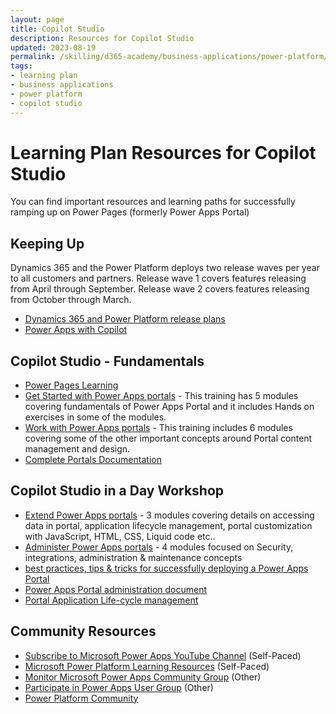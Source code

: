 ```yaml
---
layout: page
title: Copilot Studio
description: Resources for Copilot Studio
updated: 2023-08-19
permalink: /skilling/d365-academy/business-applications/power-platform/copilot-studio
tags:
- learning plan
- business applications
- power platform
- copilot studio
---
```


# Learning Plan Resources for Copilot Studio

You can find important resources and learning paths for successfully ramping up on Power Pages (formerly Power Apps Portal)

## Keeping Up

Dynamics 365 and the Power Platform deploys two release waves per year to all customers and partners.  Release wave 1 covers features releasing from April through September.  Release wave 2 covers features releasing from October through March.

* <a href="https://docs.microsoft.com/en-us/dynamics365/release-plans/" target="_blank">Dynamics 365 and Power Platform release plans </a>
* <a href="https://cloudblogs.microsoft.com/powerplatform/2023/03/16/power-platform-is-leading-a-new-era-of-ai-generated-low-code-app-development/" target="_blank">Power Apps with Copilot </a>

## Copilot Studio - Fundamentals

* [Power Pages Learning](https://learn.microsoft.com/en-us/power-pages/)
* [Get Started with Power Apps portals](https://nam06.safelinks.protection.outlook.com/?url=https%3A%2F%2Fdocs.microsoft.com%2Fen-us%2Flearn%2Fpaths%2Fget-started-power-apps-portals%2F&data=02%7C01%7Csshashi%40microsoft.com%7C8ef16d215e3c47a4282908d85b1ac4b2%7C72f988bf86f141af91ab2d7cd011db47%7C1%7C0%7C637359517812677124&sdata=LNB1yXBoEhXa0aneIimfAKgnVE6T1Kdspas7BSrFckI%3D&reserved=0) - This training has 5 modules covering fundamentals of Power Apps Portal and it includes Hands on exercises in some of the modules.
* [Work with Power Apps portals](https://nam06.safelinks.protection.outlook.com/?url=https%3A%2F%2Fdocs.microsoft.com%2Fen-us%2Flearn%2Fpaths%2Fwork-power-apps-portals%2F&data=02%7C01%7Csshashi%40microsoft.com%7C8ef16d215e3c47a4282908d85b1ac4b2%7C72f988bf86f141af91ab2d7cd011db47%7C1%7C0%7C637359517812697038&sdata=NwaDbeoDkWu7hXpxT7sBIXfb1UHYbFH6AmEXmYa8O3A%3D&reserved=0) - This training includes 6 modules covering some of the other important concepts around Portal content management and design.
* [Complete Portals Documentation](https://nam06.safelinks.protection.outlook.com/?url=https%3A%2F%2Fdocs.microsoft.com%2Fen-us%2Fpowerapps%2Fmaker%2Fportals%2Foverview&data=02%7C01%7Csshashi%40microsoft.com%7C8ef16d215e3c47a4282908d85b1ac4b2%7C72f988bf86f141af91ab2d7cd011db47%7C1%7C0%7C637359517812697038&sdata=Sby48Ka9H0Y2dQd1c%2F02B%2BUU3MDNTsAer%2Fo6YrUK%2Fdo%3D&reserved=0)

## Copilot Studio in a Day Workshop
* [Extend Power Apps portals](https://nam06.safelinks.protection.outlook.com/?url=https%3A%2F%2Fdocs.microsoft.com%2Fen-us%2Flearn%2Fpaths%2Fextend-power-apps-portals%2F&data=02%7C01%7Csshashi%40microsoft.com%7C8ef16d215e3c47a4282908d85b1ac4b2%7C72f988bf86f141af91ab2d7cd011db47%7C1%7C0%7C637359517812687081&sdata=f2hKIncHGZPcXPnNktI0FfEAUyQTKF%2BCU7tjwwy%2BbdA%3D&reserved=0) - 3 modules covering details on accessing data in portal, application lifecycle management, portal customization with JavaScript, HTML, CSS, Liquid code etc..
* [Administer Power Apps portals](https://nam06.safelinks.protection.outlook.com/?url=https%3A%2F%2Fdocs.microsoft.com%2Fen-us%2Flearn%2Fpaths%2Fadminister-portals%2F&data=02%7C01%7Csshashi%40microsoft.com%7C8ef16d215e3c47a4282908d85b1ac4b2%7C72f988bf86f141af91ab2d7cd011db47%7C1%7C0%7C637359517812687081&sdata=kxMd7UZakpoPHY4Kfy471LKUUyzk6tgFym3VQtN2TkQ%3D&reserved=0) - 4 modules focused on Security, integrations, administration & maintenance concepts
* [best practices, tips & tricks for successfully deploying a Power Apps Portal](https://msuspartners.eventbuilder.com/event/4374/recording)
* [Power Apps Portal administration document](https://docs.microsoft.com/en-us/powerapps/maker/portals/admin/admin-overview)
* [Portal Application Life-cycle management](https://docs.microsoft.com/en-us/powerapps/maker/portals/admin/portal-lifecycle)

## Community Resources

* [Subscribe to Microsoft Power Apps YouTube Channel](https://www.youtube.com/channel/UCGfWR2ekfRFckLjev6eQYLg) (Self-Paced)
* [Microsoft Power Platform Learning Resources](https://powerapps.microsoft.com/en-us/blog/microsoft-powerapps-learning-resources/) (Self-Paced)
* [Monitor Microsoft Power Apps Community Group](https://powerusers.microsoft.com/t5/Power-Apps-Community/ct-p/PowerApps1) (Other)
* [Participate in Power Apps User Group](https://www.powerappsug.com/home) (Other)
* [Power Platform Community](https://powerusers.microsoft.com/)

